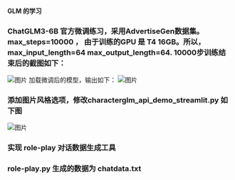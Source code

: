 #### GLM 的学习

### ChatGLM3-6B 官方微调练习，采用AdvertiseGen数据集。max_steps=10000 ， 由于训练的GPU 是 T4 16GB。所以，max_input_length=64  max_output_length=64. 10000步训练结束后的截图如下：
![图片](https://github.com/edwinjiang141/edwin_GLM/assets/152252397/96c9dbb7-89d5-4175-b9f7-3239012130f5)
加载微调后的模型，输出如下：
![图片](https://github.com/edwinjiang141/edwin_GLM/assets/152252397/a6b5ff3f-8450-462b-8106-ba193f60d3e4)



### 添加图片风格选项，修改characterglm_api_demo_streamlit.py 如下图
![图片](https://github.com/edwinjiang141/edwin_GLM/assets/152252397/124ee51d-c031-468d-b9ed-b7b186c2f368)

### 实现 role-play 对话数据生成工具
### role-play.py  生成的数据为 chatdata.txt
